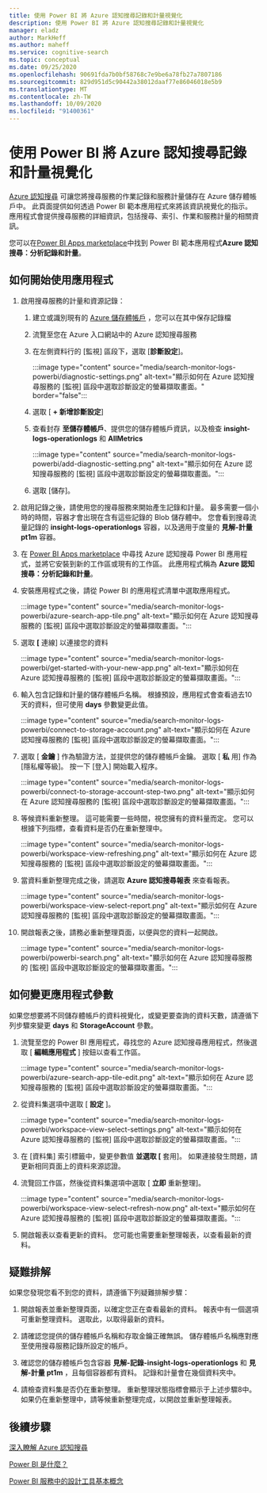 ```yaml
---
title: 使用 Power BI 將 Azure 認知搜尋記錄和計量視覺化
description: 使用 Power BI 將 Azure 認知搜尋記錄和計量視覺化
manager: eladz
author: MarkHeff
ms.author: maheff
ms.service: cognitive-search
ms.topic: conceptual
ms.date: 09/25/2020
ms.openlocfilehash: 90691fda7b0bf58768c7e9be6a78fb27a7807186
ms.sourcegitcommit: 829d951d5c90442a38012daaf77e86046018e5b9
ms.translationtype: MT
ms.contentlocale: zh-TW
ms.lasthandoff: 10/09/2020
ms.locfileid: "91400361"
---
```

# <a name="visualize-azure-cognitive-search-logs-and-metrics-with-power-bi"></a>使用 Power BI 將 Azure 認知搜尋記錄和計量視覺化
[Azure 認知搜尋](./search-what-is-azure-search.md) 可讓您將搜尋服務的作業記錄和服務計量儲存在 Azure 儲存體帳戶中。 此頁面提供如何透過 Power BI 範本應用程式來將該資訊視覺化的指示。 應用程式會提供搜尋服務的詳細資訊，包括搜尋、索引、作業和服務計量的相關資訊。

您可以在[Power BI Apps marketplace](https://appsource.microsoft.com/marketplace/apps)中找到 Power BI 範本應用程式**Azure 認知搜尋：分析記錄和計量**。

## <a name="how-to-get-started-with-the-app"></a>如何開始使用應用程式

1. 啟用搜尋服務的計量和資源記錄：

    1. 建立或識別現有的 [Azure 儲存體帳戶](../storage/common/storage-account-create.md) ，您可以在其中保存記錄檔
    1. 流覽至您在 Azure 入口網站中的 Azure 認知搜尋服務
    1. 在左側資料行的 [監視] 區段下，選取 [**診斷設定**]。

        :::image type="content" source="media/search-monitor-logs-powerbi/diagnostic-settings.png" alt-text="顯示如何在 Azure 認知搜尋服務的 [監視] 區段中選取診斷設定的螢幕擷取畫面。" border="false":::

    1. 選取 [ **+ 新增診斷設定**]
    1. 查看封存 **至儲存體帳戶**、提供您的儲存體帳戶資訊，以及檢查 **insight-logs-operationlogs** 和 **AllMetrics**

        :::image type="content" source="media/search-monitor-logs-powerbi/add-diagnostic-setting.png" alt-text="顯示如何在 Azure 認知搜尋服務的 [監視] 區段中選取診斷設定的螢幕擷取畫面。":::
    1. 選取 [儲存]。

1. 啟用記錄之後，請使用您的搜尋服務來開始產生記錄和計量。 最多需要一個小時的時間，容器才會出現在含有這些記錄的 Blob 儲存體中。 您會看到搜尋流量記錄的 **insight-logs-operationlogs** 容器，以及適用于度量的 **見解-計量 pt1m** 容器。

1. 在 [Power BI Apps marketplace](https://appsource.microsoft.com/marketplace/apps) 中尋找 Azure 認知搜尋 Power BI 應用程式，並將它安裝到新的工作區或現有的工作區。 此應用程式稱為 **Azure 認知搜尋：分析記錄和計量**。

1. 安裝應用程式之後，請從 Power BI 的應用程式清單中選取應用程式。

    :::image type="content" source="media/search-monitor-logs-powerbi/azure-search-app-tile.png" alt-text="顯示如何在 Azure 認知搜尋服務的 [監視] 區段中選取診斷設定的螢幕擷取畫面。":::

1. 選取 **[** 連線] 以連接您的資料

    :::image type="content" source="media/search-monitor-logs-powerbi/get-started-with-your-new-app.png" alt-text="顯示如何在 Azure 認知搜尋服務的 [監視] 區段中選取診斷設定的螢幕擷取畫面。":::

1. 輸入包含記錄和計量的儲存體帳戶名稱。 根據預設，應用程式會查看過去10天的資料，但可使用 **days** 參數變更此值。

    :::image type="content" source="media/search-monitor-logs-powerbi/connect-to-storage-account.png" alt-text="顯示如何在 Azure 認知搜尋服務的 [監視] 區段中選取診斷設定的螢幕擷取畫面。":::

1. 選取 [ **金鑰** ] 作為驗證方法，並提供您的儲存體帳戶金鑰。 選取 [ **私** 用] 作為 [隱私權等級]。 按一下 [登入]  開始載入程序。

    :::image type="content" source="media/search-monitor-logs-powerbi/connect-to-storage-account-step-two.png" alt-text="顯示如何在 Azure 認知搜尋服務的 [監視] 區段中選取診斷設定的螢幕擷取畫面。":::

1. 等候資料重新整理。 這可能需要一些時間，視您擁有的資料量而定。 您可以根據下列指標，查看資料是否仍在重新整理中。

    :::image type="content" source="media/search-monitor-logs-powerbi/workspace-view-refreshing.png" alt-text="顯示如何在 Azure 認知搜尋服務的 [監視] 區段中選取診斷設定的螢幕擷取畫面。":::

1. 當資料重新整理完成之後，請選取 **Azure 認知搜尋報表** 來查看報表。

    :::image type="content" source="media/search-monitor-logs-powerbi/workspace-view-select-report.png" alt-text="顯示如何在 Azure 認知搜尋服務的 [監視] 區段中選取診斷設定的螢幕擷取畫面。":::![]()

1. 開啟報表之後，請務必重新整理頁面，以便與您的資料一起開啟。

    :::image type="content" source="media/search-monitor-logs-powerbi/powerbi-search.png" alt-text="顯示如何在 Azure 認知搜尋服務的 [監視] 區段中選取診斷設定的螢幕擷取畫面。":::

## <a name="how-to-change-the-app-parameters"></a>如何變更應用程式參數
如果您想要將不同儲存體帳戶的資料視覺化，或變更要查詢的資料天數，請遵循下列步驟來變更 **days** 和 **StorageAccount** 參數。

1. 流覽至您的 Power BI 應用程式，尋找您的 Azure 認知搜尋應用程式，然後選取 [ **編輯應用程式** ] 按鈕以查看工作區。

    :::image type="content" source="media/search-monitor-logs-powerbi/azure-search-app-tile-edit.png" alt-text="顯示如何在 Azure 認知搜尋服務的 [監視] 區段中選取診斷設定的螢幕擷取畫面。":::

1. 從資料集選項中選取 [ **設定** ]。

    :::image type="content" source="media/search-monitor-logs-powerbi/workspace-view-select-settings.png" alt-text="顯示如何在 Azure 認知搜尋服務的 [監視] 區段中選取診斷設定的螢幕擷取畫面。":::

1. 在 [資料集] 索引標籤中，變更參數值 **並選取 [** 套用]。 如果連接發生問題，請更新相同頁面上的資料來源認證。

1. 流覽回工作區，然後從資料集選項中選取 [ **立即** 重新整理]。

    :::image type="content" source="media/search-monitor-logs-powerbi/workspace-view-select-refresh-now.png" alt-text="顯示如何在 Azure 認知搜尋服務的 [監視] 區段中選取診斷設定的螢幕擷取畫面。":::

1. 開啟報表以查看更新的資料。 您可能也需要重新整理報表，以查看最新的資料。

## <a name="troubleshooting"></a>疑難排解
如果您發現您看不到您的資料，請遵循下列疑難排解步驟：

1. 開啟報表並重新整理頁面，以確定您正在查看最新的資料。 報表中有一個選項可重新整理資料。 選取此，以取得最新的資料。

1. 請確認您提供的儲存體帳戶名稱和存取金鑰正確無誤。 儲存體帳戶名稱應對應至使用搜尋服務記錄所設定的帳戶。

1. 確認您的儲存體帳戶包含容器 **見解-記錄-insight-logs-operationlogs** 和 **見解-計量 pt1m** ，且每個容器都有資料。 記錄和計量會在幾個資料夾中。

1. 請檢查資料集是否仍在重新整理。 重新整理狀態指標會顯示于上述步驟8中。 如果仍在重新整理中，請等候重新整理完成，以開啟並重新整理報表。

## <a name="next-steps"></a>後續步驟
[深入瞭解 Azure 認知搜尋](./index.yml)

[Power BI 是什麼？](/power-bi/fundamentals/power-bi-overview)

[Power BI 服務中的設計工具基本概念](/power-bi/service-basic-concepts)